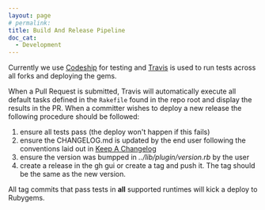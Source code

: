 ```yaml
---
layout: page
# permalink:
title: Build And Release Pipeline
doc_cat:
  - Development
---
```


Currently we use [Codeship](https://codeship.com/) for testing and [Travis](https://travis-ci.org/) is used to run tests across all forks and deploying the gems.

When a Pull Request is submitted, Travis will automatically execute all default tasks defined in the `Rakefile` found in the repo root and display the results in the PR.  When a committer wishes to deploy a new release the following procedure should be followed:

1. ensure all tests pass (the deploy won't happen if this fails)
1. ensure the CHANGELOG.md is updated by the end user following the conventions laid out in [Keep A Changelog](http://keepachangelog.com/)
1. ensure the version was bumpped in *../lib/plugin/version.rb* by the user
1. create a release in the gh gui or create a tag and push it. The tag should be the same as the new version. 

All tag commits that pass tests in **all** supported runtimes will kick a deploy to Rubygems.
